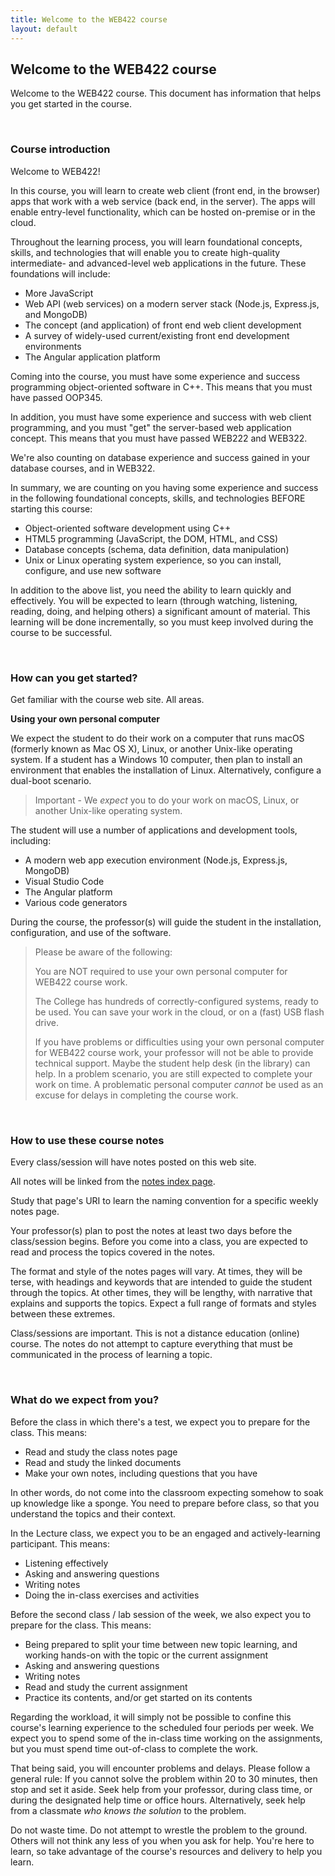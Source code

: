 ```yaml
---
title: Welcome to the WEB422 course
layout: default
---
```


## Welcome to the WEB422 course

Welcome to the WEB422 course. This document has information that helps you get started in the course.

<br>

### Course introduction

Welcome to WEB422!

In this course, you will learn to create web client (front end, in the browser) apps that work with a web service (back end, in the server). The apps will enable entry-level functionality, which can be hosted on-premise or in the cloud.

Throughout the learning process, you will learn foundational concepts, skills, and technologies that will enable you to create high-quality intermediate- and advanced-level web applications in the future. These foundations will include:

* More JavaScript
* Web API (web services) on a modern server stack (Node.js, Express.js, and MongoDB)
* The concept (and application) of front end web client development
* A survey of widely-used current/existing front end development environments
* The Angular application platform

Coming into the course, you must have some experience and success programming object-oriented software in C++. This means that you must have passed OOP345.

In addition, you must have some experience and success with web client programming, and you must "get" the server-based web application concept. This means that you must have passed WEB222 and WEB322.

We're also counting on database experience and success gained in your database courses, and in WEB322.

In summary, we are counting on you having some experience and success in the following foundational concepts, skills, and technologies BEFORE starting this course:

* Object-oriented software development using C++
* HTML5 programming (JavaScript, the DOM, HTML, and CSS)
* Database concepts (schema, data definition, data manipulation)
* Unix or Linux operating system experience, so you can install, configure, and use new software

In addition to the above list, you need the ability to learn quickly and effectively. You will be expected to learn (through watching, listening, reading, doing, and helping others) a significant amount of material. This learning will be done incrementally, so you must keep involved during the course to be successful.

<br>

### How can you get started?

Get familiar with the course web site. All areas.  

**Using your own personal computer**

We expect the student to do their work on a computer that runs macOS (formerly known as Mac OS X), Linux, or another Unix-like operating system. If a student has a Windows 10 computer, then plan to install an environment that enables the installation of Linux. Alternatively, configure a dual-boot scenario.

> Important - We *expect* you to do your work on macOS, Linux, or another Unix-like operating system. 

The student will use a number of applications and development tools, including:
* A modern web app execution environment (Node.js, Express.js, MongoDB)
* Visual Studio Code
* The Angular platform
* Various code generators 

During the course, the professor(s) will guide the student in the installation, configuration, and use of the software. 

> Please be aware of the following:
> 
> You are NOT required to use your own personal computer for WEB422 course work.
> 
> The College has hundreds of correctly-configured systems, ready to be used. You can save your work in the cloud, or on a (fast) USB flash drive.
> 
> If you have problems or difficulties using your own personal computer for WEB422 course work, your professor will not be able to provide technical support. Maybe the student help desk (in the library) can help. In a problem scenario, you are still expected to complete your work on time. A problematic personal computer *cannot* be used as an excuse for delays in completing the course work.

<br>

### How to use these course notes

Every class/session will have notes posted on this web site.

All notes will be linked from the [notes index page](/notes). 

Study that page's URI to learn the naming convention for a specific weekly notes page.

Your professor(s) plan to post the notes at least two days before the class/session begins. Before you come into a class, you are expected to read and process the topics covered in the notes.

The format and style of the notes pages will vary. At times, they will be terse, with headings and keywords that are intended to guide the student through the topics. At other times, they will be lengthy, with narrative that explains and supports the topics. Expect a full range of formats and styles between these extremes.

Class/sessions are important. This is not a distance education (online) course. The notes do not attempt to capture everything that must be communicated in the process of learning a topic.

<br> 

### What do we expect from you?

Before the class in which there's a test, we expect you to prepare for the class. This means:

* Read and study the class notes page
* Read and study the linked documents
* Make your own notes, including questions that you have

In other words, do not come into the classroom expecting somehow to soak up knowledge like a sponge. You need to prepare before class, so that you understand the topics and their context.

In the Lecture class, we expect you to be an engaged and actively-learning participant. This means:

* Listening effectively
* Asking and answering questions
* Writing notes
* Doing the in-class exercises and activities

Before the second class / lab session of the week, we also expect you to prepare for the class. This means:

* Being prepared to split your time between new topic learning, and working hands-on with the topic or the current assignment
* Asking and answering questions
* Writing notes
* Read and study the current assignment
* Practice its contents, and/or get started on its contents

Regarding the workload, it will simply not be possible to confine this course's learning experience to the scheduled four periods per week. We expect you to spend some of the in-class time working on the assignments, but you must spend time out-of-class to complete the work.

That being said, you will encounter problems and delays. Please follow a general rule: If you cannot solve the problem within 20 to 30 minutes, then stop and set it aside. Seek help from your professor, during class time, or during the designated help time or office hours. Alternatively, seek help from a classmate *who knows the solution* to the problem. 

Do not waste time. Do not attempt to wrestle the problem to the ground. Others will not think any less of you when you ask for help. You're here to learn, so take advantage of the course's resources and delivery to help you learn.

<br>